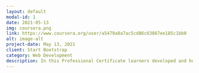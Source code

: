 ```yaml
---
layout: default
modal-id: 1
date: 2021-05-13
img: coursera.png
link: https://www.coursera.org/user/a5479a8a7ac5cd86c63867ee185c1bb0
alt: image-alt
project-date: May 13, 2021
client: Start Bootstrap
category: Web Development
description: In this Professional Certificate learners developed and honed hands-on skills in Data Science and Machine Learning. Learners started with an orientation of Data Science and its Methodology, became familiar and used a variety of data science tools, learned Python and SQL, performed Data Visualization and Analysis, and created Machine Learning models. In the process they completed several labs and assignments on the cloud including a Capstone Project at the end to apply and demonstrate their knowledge and skills.
---
```

